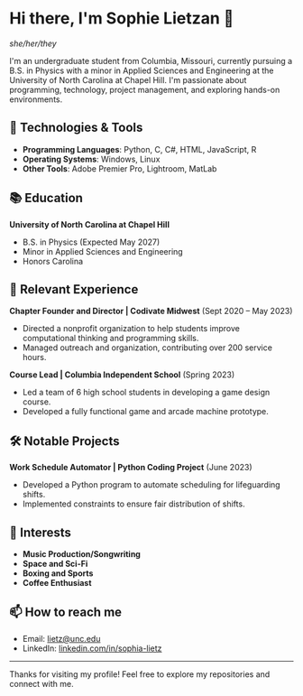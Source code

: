 # Hi there, I'm Sophie Lietzan 👋
*she/her/they*

I'm an undergraduate student from Columbia, Missouri, currently pursuing a B.S. in Physics with a minor in Applied Sciences and Engineering at the University of North Carolina at Chapel Hill. I'm passionate about programming, technology, project management, and exploring hands-on environments.

## 🔧 Technologies & Tools
- **Programming Languages**: Python, C, C#, HTML, JavaScript, R
- **Operating Systems**: Windows, Linux
- **Other Tools**: Adobe Premier Pro, Lightroom, MatLab

## 📚 Education
**University of North Carolina at Chapel Hill**
- B.S. in Physics (Expected May 2027)
- Minor in Applied Sciences and Engineering
- Honors Carolina

## 💼 Relevant Experience
**Chapter Founder and Director | Codivate Midwest** (Sept 2020 – May 2023)
- Directed a nonprofit organization to help students improve computational thinking and programming skills.
- Managed outreach and organization, contributing over 200 service hours.

**Course Lead | Columbia Independent School** (Spring 2023)
- Led a team of 6 high school students in developing a game design course.
- Developed a fully functional game and arcade machine prototype.

## 🛠️ Notable Projects
**Work Schedule Automator | Python Coding Project** (June 2023)
- Developed a Python program to automate scheduling for lifeguarding shifts.
- Implemented constraints to ensure fair distribution of shifts.

## 🌟 Interests
- **Music Production/Songwriting**
- **Space and Sci-Fi**
- **Boxing and Sports**
- **Coffee Enthusiast**

## 📫 How to reach me
- Email: [lietz@unc.edu](mailto:lietz@unc.edu)
- LinkedIn: [linkedin.com/in/sophia-lietz](http://www.linkedin.com/in/sophia-lietz)

---

Thanks for visiting my profile! Feel free to explore my repositories and connect with me.
